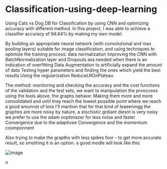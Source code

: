 # Classification-using-deep-learning
Using Cats vs Dog DB for Classification by using CNN and optimizing accuracy with different method.
In this project, I was able to achieve a classifier accuracy of 94.64% by making my own model.

By building an appropriate neural network (with convolutional and max pooling layers) suitable for image classification, and using techniques 
to optimize the training process:
data normalization
Improving the CNN with BatchNormalization layer and Dropouts ass needed when there is an indication of overfitting
Data Augmentation to artificially expand the amount of data
Testing hyper parameters and finding the ones which yield the best results 
Using the regularization ReduceLROnPlateau 

The method: monitoring and checking the accuracy and the cost functions of the validation and the test sets,
we want to manipulation the prooccess using the tools above, the graphs behave:
Making them more and more consolidated and until they reach the lowest possible point where we reach a good amunnot of loss
I'll mantion that for that kind of leaeeningg the graphes are more noisy by nature,  a stochistic grdiant diesnt is very noisy
we prefer to use the adam ooptimazer for less noise and faster Convergence due to the adaptivee Convergence and the momentum coomponnent 

Also trying to make the grapths with less spikes foor - to get more accurate result, so smothing it is an option. 
a good modle will look like this:


![image](https://github.com/user-attachments/assets/64b4be99-fffa-4234-8714-d38fc6926b19)

ה

